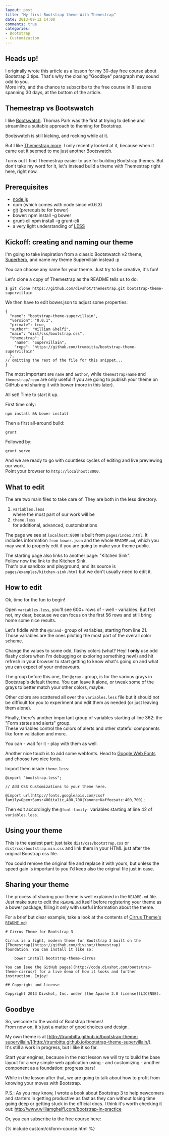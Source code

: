 ```yaml
---
layout: post
title: "My first Bootstrap theme With Themestrap"
date: 2013-09-12 14:00
comments: true
categories:
- Bootstrap
- Customization
---
```


## Heads up!

I originally wrote this article as a lesson for my 30-day free course about Bootstrap 3 tips. That's why the closing "Goodbye" paragraph may sound odd to you.  
More info, and the chance to subscribe to the free course in 8 lessons spanning 30 days, at the bottom of the article.

## Themestrap vs Bootswatch

I like [Bootswatch](http://bootswatch.com/).
Thomas Park was the first at trying to define and streamline a suitable approach to theming for Bootstrap.

Bootswatch is still kicking, and rocking while at it.

But I like [Themestrap more](http://code.divshot.com/themestrap/). I only recently looked at it, because when it came out it seemed to me just another Bootswatch.

Turns out I find Themestrap easier to use for building Bootstrap themes. But don't take my word for it, let's instead build a theme with Themestrap right here, right now.

## Prerequisites

* [node.js](http://nodejs.org/)
* npm (which comes with node since v0.6.3)
* [git](http://git-scm.com/) (prerequisite for bower)
* bower:
	npm install -g bower
* grunt-cli
  npm install -g grunt-cli
* a very light understanding of [LESS](http://lesscss.org/)

## Kickoff: creating and naming our theme

I'm going to take inspiration from a classic Bootstwatch v2 theme, [Superhero](http://bootswatch.com/2/superhero/), and name my theme Supervillain instead :p

You can choose any name for your theme. Just try to be creative, it's fun!

Let's clone a copy of Themestrap as the README tells us to do:

	$ git clone https://github.com/divshot/themestrap.git bootstrap-theme-supervillain

We then have to edit bower.json to adjust some properties:

	{
	  "name": "bootstrap-theme-supervillain",
	  "version": "0.0.1",
	  "private": true,
	  "author": "William Ghelfi",
	  "main": "dist/css/bootstrap.css",
	  "themestrap": {
	    "name": "Supervillain",
	    "repo": "https://github.com/trumbitta/bootstrap-theme-supervillain"
	  },
	// omitting the rest of the file for this snippet...
	}

The most important are `name` and `author`, while `themestrap/name` and `themestrap/repo` are only useful if you are going to publish your theme on GitHub and sharing it with bower (more in this later).

All set! Time to start it up.

First time only:

	npm install && bower install

Then a first all-around build:

	grunt

Followed by:

	grunt serve

And we are ready to go with countless cycles of editing and live previewing our work.  
Point your browser to `http://localhost:8000`.

## What to edit

The are two main files to take care of. They are both in the less directory.

1. `variables.less`  
   where the most part of our work will be
2. `theme.less`  
   for additional, advanced, customizations

The page we see at `localhost:8000` is built from `pages/index.html`. It includes information `from bower.json` and the whole `README.md`, which you may want to properly edit if you are going to make your theme public.

The starting page also links to another page: "Kitchen Sink".  
Follow now the link to the Kitchen Sink.  
That's our sandbox and playground, and its source is `pages/examples/kitchen-sink.html` but we don't usually need to edit it.

## How to edit

Ok, time for the fun to begin!

Open `variables.less`, you'll see 600+ rows of - well - variables. But fret not, my dear, because we can focus on the first 56 rows and still bring home some nice results.

Let's fiddle with the `@brand-` group of variables, starting from line 21.  
Those variables are the ones piloting the most part of the overall color scheme.

Change the values to some odd, flashy colors (what? Hey! I **only** use odd flashy colors when I'm debugging or exploring something new!) and hit refresh in your browser to start getting to know what's going on and what you can expect of your endeavours.

The group before this one, the `@gray-` group, is for the various grays in Bootstrap's default theme. You can leave it alone, or tweak some of the grays to better match your other colors, maybe.

Other colors are scattered all over the `variables.less` file but it should not be difficult for you to experiment and edit them as needed (or just leaving them alone).

Finally, there's another important group of variables starting at line 362: the "Form states and alerts" group.  
These variables control the colors of alerts and other stateful components like form validation and more.

You can - wait for it - play with them as well.

Another nice touch is to add some webfonts. Head to [Google Web Fonts](http://www.google.com/fonts) and choose two nice fonts.

Import them inside `theme.less`:

	@import "bootstrap.less";

	// Add CSS Customizations to your theme here.

	@import url(http://fonts.googleapis.com/css?family=Open+Sans:400italic,400,700|Yanone+Kaffeesatz:400,700);

Then edit accordingly the `@font-family-` variables starting at line 42 of `variables.less`.

## Using your theme

This is the easiest part: just take `dist/css/bootstrap.css` or `dist/css/bootstrap.min.css` and link them in your HTML just after the original Boostrap css file.

You could remove the original file and replace it with yours, but unless the speed gain is important to you I'd keep also the original file just in case.

## Sharing your theme

The process of sharing your theme is well explained in the `README.md` file.  
Just make sure to edit the `README.md` itself before registering your theme as a bower package, filling it only with useful information about the theme.

For a brief but clear example, take a look at the contents of [Cirrus Theme's `README.md`](https://github.com/divshot/bootstrap-theme-cirrus/blob/master/README.md):

	# Cirrus Theme for Bootstrap 3

	Cirrus is a light, modern theme for Bootstrap 3 built on the [Themestrap](https://github.com/divshot/themestrap)
	foundation. You can install it like so:

	    bower install bootstrap-theme-cirrus

	You can [see the GitHub pages](http://code.divshot.com/bootstrap-theme-cirrus/) for a live demo of how it looks and further instruction. Enjoy!

	## Copyright and license

	Copyright 2013 Divshot, Inc. under [the Apache 2.0 license](LICENSE).

## Goodbye

So, welcome to the world of Bootstrap themes!  
From now on, it's just a matter of good choices and design.

My own theme is at [http://trumbitta.github.io/bootstrap-theme-supervillain/](http://trumbitta.github.io/bootstrap-theme-supervillain/).  
It's still a work in progress, but I like it so far.

Start your engines, because in the next lesson we will try to build the base layout for a very simple web application using - and customizing - another component as a foundation: progress bars!

While in the lesson after that, we are going to talk about how to profit from knowing your moves with Bootstrap.

P.S.: As you may know, I wrote a book about Bootstrap 3 to help newcomers and starters in getting productive as fast as they can without losing time going deep or getting stuck in the official docs. I think it's worth checking it out:
http://www.williamghelfi.com/bootstrap-in-practice

Or, you can subscribe to the free course here:

{% include custom/ckform-course.html %}